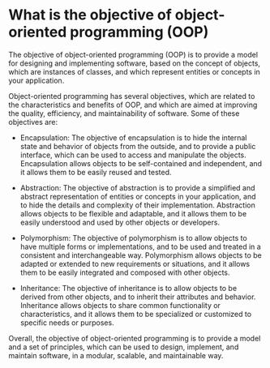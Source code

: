 # What is the objective of object-oriented programming (OOP)

The objective of object-oriented programming (OOP) is to provide a model for designing and implementing software, based on the concept of objects, which are instances of classes, and which represent entities or concepts in your application.

Object-oriented programming has several objectives, which are related to the characteristics and benefits of OOP, and which are aimed at improving the quality, efficiency, and maintainability of software. Some of these objectives are:

*   Encapsulation: The objective of encapsulation is to hide the internal state and behavior of objects from the outside, and to provide a public interface, which can be used to access and manipulate the objects. Encapsulation allows objects to be self-contained and independent, and it allows them to be easily reused and tested.
    
*   Abstraction: The objective of abstraction is to provide a simplified and abstract representation of entities or concepts in your application, and to hide the details and complexity of their implementation. Abstraction allows objects to be flexible and adaptable, and it allows them to be easily understood and used by other objects or developers.
    
*   Polymorphism: The objective of polymorphism is to allow objects to have multiple forms or implementations, and to be used and treated in a consistent and interchangeable way. Polymorphism allows objects to be adapted or extended to new requirements or situations, and it allows them to be easily integrated and composed with other objects.
    
*   Inheritance: The objective of inheritance is to allow objects to be derived from other objects, and to inherit their attributes and behavior. Inheritance allows objects to share common functionality or characteristics, and it allows them to be specialized or customized to specific needs or purposes.
    

Overall, the objective of object-oriented programming is to provide a model and a set of principles, which can be used to design, implement, and maintain software, in a modular, scalable, and maintainable way.